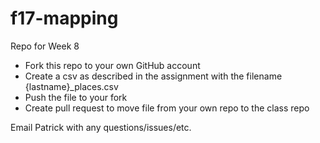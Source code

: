 # f17-mapping
Repo for Week 8

- Fork this repo to your own GitHub account
- Create a csv as described in the assignment with the filename {lastname}_places.csv
- Push the file to your fork
- Create pull request to move file from your own repo to the class repo

Email Patrick with any questions/issues/etc.
